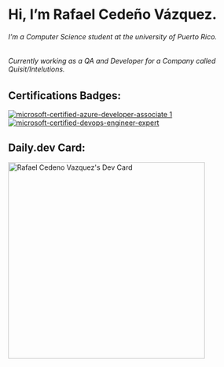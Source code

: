 # Hi, I’m Rafael Cedeño Vázquez. 
###### I’m a Computer Science student at the university of Puerto Rico. 
###### Currently working as a QA and Developer for a Company called Quisit/Intelutions. 




## Certifications Badges:

[![microsoft-certified-azure-developer-associate 1](https://user-images.githubusercontent.com/55097377/194674692-d656dd22-46d4-4726-be17-a4fb3088f7bb.png)](https://www.credly.com/badges/a611c507-1a87-4e49-b550-246b9c883fa7/public_url)  [![microsoft-certified-devops-engineer-expert](https://user-images.githubusercontent.com/55097377/194674570-37be3e1b-31cd-4c7d-ba19-a1aa64a3a657.png)](https://www.credly.com/badges/da1594c5-de52-4966-aa94-74ad3cdbad67/public_url)

## Daily.dev Card:

<a href="https://app.daily.dev/Rafaelcv7"><img src="https://api.daily.dev/devcards/5c6313b35eec4b6280bd3dc867a0179b.png?r=wif" width="400" alt="Rafael Cedeno Vazquez's Dev Card"/></a>
